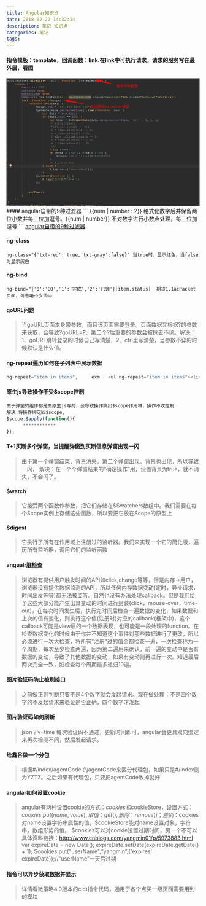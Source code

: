 ```yaml
---
title: Angular知识点
date: 2018-02-22 14:32:14
description: 笔记 知识点
categories: 笔记
tags:
---
```


#### 指令模板：template，回调函数：link.在link中可执行请求，请求的服务写在最外层，看图
<img src="./images/image19.png"/>
#### angular自带的9种过滤器
```
{{num | number : 2}}  格式化数字后并保留两位小数并每三位加逗号。{{num | number}} 不对数字进行小数点处理，每三位加逗号
```
<a href="http://www.cnblogs.com/zhujierong/p/6136716.html">angular自带的9种过滤器</a>

#### ng-class
```
ng-class="{'txt-red': true,'txt-gray':false}" 当true时，显示红色，当false时显示灰色
```

#### ng-bind
```
ng-bind="{'0':'GO','1':'完成','2':'已领'}[item.status]  期货1.1acPacket页面，可省略不少代码
```

#### goURL问题
> 当goURL页面本身带参数，而且该页面需要登录。页面数据又根据?的参数来获取，会导致?goURL=***?***、第二个?后重要的参数会被抹去不见。解决：1、goURL跳转登录的时候自己写清楚，2、ctrl里写清楚，当参数不穿的时候默认是什么值。

#### ng-repeat遍历如何在子列表中展示数据
```javascript
ng-repeat="item in items",     exm : <ul ng-repeat="item in items"><li>{{item.data}}</li></ul>  其中的item可用this代替，因为this指向item(双向绑定)
```

#### 原生js导致操作不受$scope控制
```javascript
由于弹窗的组件都是由原生js写的，会导致操作跳出$scope作用域，操作不收控制
解决:将操作绑定回$scope,
$scope.$apply(function(){
      ************
});
```

#### T+1买断多个弹窗，当提醒弹窗到买断信息弹窗出现一闪
> 由于第一个弹窗结束，背景消失，第二个弹窗出现，背景也出现，所以导致一闪，
  解决：在一个个弹窗结束的“确定操作”用，设置背景为true，就不消失，不会闪了。

#### $watch
> 它接受两个函数作参数，把它们存储在$$watchers数组中。我们需要在每个Scope实例上存储这些函数，所以要把它放在Scope的原型上

#### $digest
> 它执行了所有在作用域上注册过的监听器。我们来实现一个它的简化版，遍历所有监听器，调用它们的监听函数

#### angualr脏检查
> 浏览器有提供用户触发时间的API如click,change等等，但是内存->用户，浏览器没有提供数据监测的API，所以任何内存数据变动(定时，异步请求，时间出发等等)都无法被监听。自然也没有办法处理callback。但是我们给予这些大部分能产生出具变动的时间进行封装(click，mouse-over，time-out)，在每次时间发生后，执行完时间后检查一遍数据的变化，如果数据和上次的值有变化，则执行这个值(注册时)对应的callback(框架中)，这个callback可能是view层的一个数据表现，也可能是一段处理的function。在检查数据变化的时候由于你并不知道这个事件对那些数据进行了更改，所以必须进行一次大检查，将所有"注册"过的值全都检查一遍，一次检查称为一个周期，每次至少检查两遍，因为第二遍用来确认，前一遍的变动中是否有数据的变动，导致了其他数据的变动，如果有变动则再进行一次。知道最后两次完全一致，脏检查每个周期最多递归10遍。

#### 图片验证码防止被刷接口
> 之前做正则判断只要不是4个数字就会发起请求。现在做处理：不是四个数字的不发起请求来验证是否正确，四个数字才发起

#### 图片验证码如何刷新
> json？v=time     每次验证码不通过，更新时间即可，angular会更具双向绑定来再次检测不同，然后发起请求。

#### 给鑫谷做一个分包
> 根据#/index/agentCode  的agentCode来区分代理包，如果只是#/index则为YZTZ。之后如果有代理包，只要把agentCode改掉就好

#### angular如何设置cookie
> angular有两种设置cookie的方式：$cookies和$cookieStore，设置方式：$cookies.put(name , value), 取值：get(),删除：remove()；
  差别：$cookies对name设置字符串属性的值，$cookieStore能对name设置对象，字符串，数组形势的值。
  $cookies可以对cookie设置过期时间，另一个不可以  具体资料链接：http://www.cnblogs.com/yangmin01/p/5973883.html
  var expireDate = new Date();
  expireDate.setDate(expireDate.getDate() + 1);
  $cookies.put("userName",“yangmin”,{'expires': expireDate});//“userName”一天后过期

#### 指令可以异步获取数据并显示
> 详情看微策略4.0版本的cldt指令代码，通用于各个点买一级页面需要用到的模块